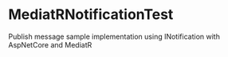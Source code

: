 # MediatRNotificationTest

Publish message sample implementation using INotification with AspNetCore and MediatR